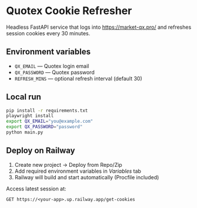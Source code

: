 # Quotex Cookie Refresher

Headless FastAPI service that logs into https://market-qx.pro/ and refreshes session cookies every 30 minutes.

## Environment variables
- `QX_EMAIL` — Quotex login email
- `QX_PASSWORD` — Quotex password
- `REFRESH_MINS` — optional refresh interval (default 30)

## Local run

```bash
pip install -r requirements.txt
playwright install
export QX_EMAIL="you@example.com"
export QX_PASSWORD="password"
python main.py
```

## Deploy on Railway

1. Create new project → Deploy from Repo/Zip  
2. Add required environment variables in *Variables* tab  
3. Railway will build and start automatically (Procfile included)  

Access latest session at:
```
GET https://<your-app>.up.railway.app/get-cookies
```
